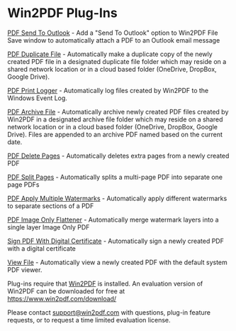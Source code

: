 # Win2PDF Plug-Ins

[PDF Send To Outlook](/plug-in/PDFSendToOutlook) - Add a "Send To Outlook" option to Win2PDF File Save window to automatically attach a PDF to an Outlook email message

[PDF Duplicate File](/plug-in/PDFDuplicateFile) - Automatically make a duplicate copy of the newly created PDF file in a designated duplicate file folder which may reside on a shared network location or in a cloud based folder (OneDrive, DropBox, Google Drive).

[PDF Print Logger](/plug-in/PDFPrintLogger) - Automatically log files created by Win2PDF to the Windows Event Log.

[PDF Archive File](/plug-in/PDFArchiveFile) -  Automatically archive newly created PDF files created by Win2PDF in a designated archive file folder which may reside on a shared network location or in a cloud based folder (OneDrive, DropBox, Google Drive). Files are appended to an archive PDF named based on the current date.

[PDF Delete Pages](/plug-in/PDFDeletePages) - Automatically deletes extra pages from a newly created PDF

[PDF Split Pages](/plug-in/PDFSplitPages) - Automatically splits a multi-page PDF into separate one page PDFs

[PDF Apply Multiple Watermarks](/plug-in/PDFMultipleWatermarks) - Automatically apply different watermarks to separate sections of a PDF

[PDF Image Only Flattener](/plug-in/PDFImageOnlyFlatten) - Automatically merge watermark layers into a single layer Image Only PDF

[Sign PDF With Digital Certificate](/plug-in/PDFSignWithCertificate) - Automatically sign a newly created PDF with a digital certificate

[View File](/plug-in/PDFViewFile) - Automatically view a newly created PDF with the default system PDF viewer.

Plug-ins require that [Win2PDF](https://www.win2pdf.com) is installed.  An evaluation version of Win2PDF can be downloaded for free at https://www.win2pdf.com/download/ 

Please contact support@win2pdf.com with questions, plug-in feature requests, or to request a time limited evaluation license.
